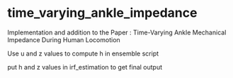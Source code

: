 # time_varying_ankle_impedance
Implementation and addition to the Paper : Time-Varying Ankle Mechanical Impedance During Human Locomotion

Use u and z values to compute h in ensemble script

put h and z values in irf_estimation to get final output
